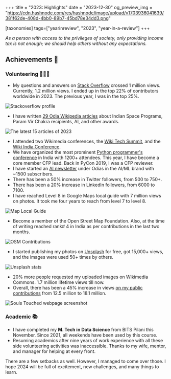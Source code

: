 +++
title = "2023: Highlights"
date = "2023-12-30"
og_preview_img = "https://cdn.hashnode.com/res/hashnode/image/upload/v1703936041639/381f62de-408d-4bb0-89b7-45bd78e34dd3.png"

[taxonomies]
tags=["yearinreview", "2023", "year-in-a-review"]
+++

_As a person with access to the privileges of society, only providing income tax is not enough; we should help others without any expectations._

## Achievements 🎉

### Volunteering 🙋🏻‍♂️

- My questions and answers on [Stack Overflow](https://stackoverflow.com/users/5014656/soumendra?tab=profile) crossed 1 million views. Currently, 1.2 million views. I ended up in the top 22% of contributors worldwide in 2023. The previous year, I was in the top 25%.

![Stackoverflow profile](https://cdn.hashnode.com/res/hashnode/image/upload/v1703933642368/f318eec8-00df-498a-8ce5-9b9d013fbc6d.png)

- I have written [29 Odia Wikipedia articles](https://pageviews.wmcloud.org/userviews/?project=or.wikipedia.org&platform=all-access&agent=user&namespace=0&redirects=0&start=2023-01-01&end=2023-12-29&user=Soumendrak&sort=views&direction=1&view=list&user=Soumendrak) about Indian Space Programs, Param Vir Chakra recipients, AI, and other awards.

![The latest 15 articles of 2023](https://cdn.hashnode.com/res/hashnode/image/upload/v1703931815440/10fc34d8-ebf3-4fdb-bcc1-44ad89e6ff44.png)

- I attended two Wikimedia conferences, the [Wiki Tech Summit](https://meta.wikimedia.org/wiki/2nd_Wikimedia_Technology_Summit), and the [Wiki India Conference](https://meta.wikimedia.org/wiki/WikiConference_India_2023).
- We have organized the most prominent [Python programmer's conference](https://in.pycon.org/2023/) in India with 1200+ attendees. This year, I have become a core member CFP lead. Back in PyCon 2019, I was a CFP reviewer.
- I have started an [AI newsletter](https://odishaml.substack.com/) under Odias in the AI/ML brand with ~1500 subscribers.
- There has been a 50% increase in Twitter followers, from 500 to 750+.
- There has been a 20% increase in LinkedIn followers, from 6000 to 7100.
- I have reached Level 8 in Google Maps local guide with 7 million views on photos. It took me four years to reach from level 7 to level 8.

![Map Local Guide](https://cdn.hashnode.com/res/hashnode/image/upload/v1703932372817/78974747-1b1c-4926-93ec-9c1969075181.png)

- Become a member of the Open Street Map Foundation. Also, at the time of writing reached rank# 4 in India as per contributions in the last two months.

![OSM Contributions](https://cdn.hashnode.com/res/hashnode/image/upload/v1703932473834/a4206881-71d4-4d8a-bbf3-f42bb6188a84.png)

- I started publishing my photos on [Unsplash](https://unsplash.com/@soumendrak) for free, got 15,000+ views, and the images were used 50+ times by others.

![Unsplash stats](https://cdn.hashnode.com/res/hashnode/image/upload/v1703932082566/70d12da8-128d-48ff-90f5-e34f16df67da.png)

- 20% more people requested my uploaded images on Wikimedia Commons. 1.7 million lifetime views till now.
- Overall, there has been a 45% increase in views [on my public contributions](https://www.soumendrak.com/souls-touched) from 12.5 million to 18.1 million.

![Souls Touched webpage screenshot](https://cdn.hashnode.com/res/hashnode/image/upload/v1703932714103/f107125a-6d9d-4a45-ac14-4ce5e6007512.png)

### Academic 📚

- I have completed my **M. Tech in Data Science** from BITS Pilani this November. Since 2021, all weekends have been used by this course.
- Resuming academics after nine years of work experience with all these side volunteering activities was inaccessible. Thanks to my wife, mentor, and manager for helping at every front.

There are a few setbacks as well. However, I managed to come over those. I hope 2024 will be full of excitement, new challenges, and many things to learn.
